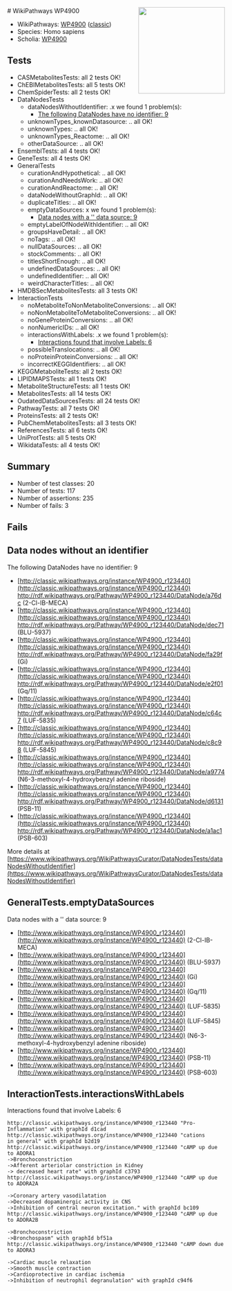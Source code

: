 <img style="float: right; width: 200px" src="https://upload.wikimedia.org/wikipedia/commons/thumb/8/83/Wplogo_with_text_500.png/640px-Wplogo_with_text_500.png" />
# WikiPathways WP4900

* WikiPathways: [WP4900](https://wikipathways.org/pathways/WP4900) ([classic](https://classic.wikipathways.org/instance/WP4900))
* Species: Homo sapiens
* Scholia: [WP4900](https://scholia.toolforge.org/wikipathways/WP4900)
## Tests
* CASMetabolitesTests: all 2 tests OK!
* ChEBIMetabolitesTests: all 5 tests OK!
* ChemSpiderTests: all 2 tests OK!
* DataNodesTests
    * dataNodesWithoutIdentifier: .x we found 1 problem(s):
        * [The following DataNodes have no identifier: 9](#d2d32fa8)
    * unknownTypes_knownDatasource: .. all OK!
    * unknownTypes: .. all OK!
    * unknownTypes_Reactome: .. all OK!
    * otherDataSource: .. all OK!
* EnsemblTests: all 4 tests OK!
* GeneTests: all 4 tests OK!
* GeneralTests
    * curationAndHypothetical: .. all OK!
    * curationAndNeedsWork: .. all OK!
    * curationAndReactome: .. all OK!
    * dataNodeWithoutGraphId: .. all OK!
    * duplicateTitles: .. all OK!
    * emptyDataSources: x we found 1 problem(s):
        * [Data nodes with a '' data source: 9](#3d121fd4)
    * emptyLabelOfNodeWithIdentifier: .. all OK!
    * groupsHaveDetail: .. all OK!
    * noTags: .. all OK!
    * nullDataSources: .. all OK!
    * stockComments: .. all OK!
    * titlesShortEnough: .. all OK!
    * undefinedDataSources: .. all OK!
    * undefinedIdentifier: .. all OK!
    * weirdCharacterTitles: .. all OK!
* HMDBSecMetabolitesTests: all 3 tests OK!
* InteractionTests
    * noMetaboliteToNonMetaboliteConversions: .. all OK!
    * noNonMetaboliteToMetaboliteConversions: .. all OK!
    * noGeneProteinConversions: .. all OK!
    * nonNumericIDs: .. all OK!
    * interactionsWithLabels: .x we found 1 problem(s):
        * [Interactions found that involve Labels: 6](#630d267d)
    * possibleTranslocations: .. all OK!
    * noProteinProteinConversions: .. all OK!
    * incorrectKEGGIdentifiers: .. all OK!
* KEGGMetaboliteTests: all 2 tests OK!
* LIPIDMAPSTests: all 1 tests OK!
* MetaboliteStructureTests: all 1 tests OK!
* MetabolitesTests: all 14 tests OK!
* OudatedDataSourcesTests: all 24 tests OK!
* PathwayTests: all 7 tests OK!
* ProteinsTests: all 2 tests OK!
* PubChemMetabolitesTests: all 3 tests OK!
* ReferencesTests: all 6 tests OK!
* UniProtTests: all 5 tests OK!
* WikidataTests: all 4 tests OK!


## Summary

* Number of test classes: 20
* Number of tests: 117
* Number of assertions: 235
* Number of fails: 3

## Fails

<a name="d2d32fa8" />

## Data nodes without an identifier

The following DataNodes have no identifier: 9

* [http://classic.wikipathways.org/instance/WP4900_r123440](http://classic.wikipathways.org/instance/WP4900_r123440) http://rdf.wikipathways.org/Pathway/WP4900_r123440/DataNode/a76dc (2-Cl-IB-MECA)
* [http://classic.wikipathways.org/instance/WP4900_r123440](http://classic.wikipathways.org/instance/WP4900_r123440) http://rdf.wikipathways.org/Pathway/WP4900_r123440/DataNode/dec71 (BLU-5937)
* [http://classic.wikipathways.org/instance/WP4900_r123440](http://classic.wikipathways.org/instance/WP4900_r123440) http://rdf.wikipathways.org/Pathway/WP4900_r123440/DataNode/fa29f (Gi)
* [http://classic.wikipathways.org/instance/WP4900_r123440](http://classic.wikipathways.org/instance/WP4900_r123440) http://rdf.wikipathways.org/Pathway/WP4900_r123440/DataNode/e2f01 (Gq/11)
* [http://classic.wikipathways.org/instance/WP4900_r123440](http://classic.wikipathways.org/instance/WP4900_r123440) http://rdf.wikipathways.org/Pathway/WP4900_r123440/DataNode/c64c7 (LUF-5835)
* [http://classic.wikipathways.org/instance/WP4900_r123440](http://classic.wikipathways.org/instance/WP4900_r123440) http://rdf.wikipathways.org/Pathway/WP4900_r123440/DataNode/c8c98 (LUF-5845)
* [http://classic.wikipathways.org/instance/WP4900_r123440](http://classic.wikipathways.org/instance/WP4900_r123440) http://rdf.wikipathways.org/Pathway/WP4900_r123440/DataNode/a9774 (N6-3-methoxyl-4-hydroxybenzyl adenine riboside)
* [http://classic.wikipathways.org/instance/WP4900_r123440](http://classic.wikipathways.org/instance/WP4900_r123440) http://rdf.wikipathways.org/Pathway/WP4900_r123440/DataNode/d6131 (PSB-11)
* [http://classic.wikipathways.org/instance/WP4900_r123440](http://classic.wikipathways.org/instance/WP4900_r123440) http://rdf.wikipathways.org/Pathway/WP4900_r123440/DataNode/a1ac1 (PSB-603)


More details at [https://www.wikipathways.org/WikiPathwaysCurator/DataNodesTests/dataNodesWithoutIdentifier](https://www.wikipathways.org/WikiPathwaysCurator/DataNodesTests/dataNodesWithoutIdentifier)

<a name="3d121fd4" />

## GeneralTests.emptyDataSources

Data nodes with a '' data source: 9

* [http://www.wikipathways.org/instance/WP4900_r123440](http://www.wikipathways.org/instance/WP4900_r123440) (2-Cl-IB-MECA)
* [http://www.wikipathways.org/instance/WP4900_r123440](http://www.wikipathways.org/instance/WP4900_r123440) (BLU-5937)
* [http://www.wikipathways.org/instance/WP4900_r123440](http://www.wikipathways.org/instance/WP4900_r123440) (Gi)
* [http://www.wikipathways.org/instance/WP4900_r123440](http://www.wikipathways.org/instance/WP4900_r123440) (Gq/11)
* [http://www.wikipathways.org/instance/WP4900_r123440](http://www.wikipathways.org/instance/WP4900_r123440) (LUF-5835)
* [http://www.wikipathways.org/instance/WP4900_r123440](http://www.wikipathways.org/instance/WP4900_r123440) (LUF-5845)
* [http://www.wikipathways.org/instance/WP4900_r123440](http://www.wikipathways.org/instance/WP4900_r123440) (N6-3-methoxyl-4-hydroxybenzyl adenine riboside)
* [http://www.wikipathways.org/instance/WP4900_r123440](http://www.wikipathways.org/instance/WP4900_r123440) (PSB-11)
* [http://www.wikipathways.org/instance/WP4900_r123440](http://www.wikipathways.org/instance/WP4900_r123440) (PSB-603)


<a name="630d267d" />

## InteractionTests.interactionsWithLabels

Interactions found that involve Labels: 6
```
http://classic.wikipathways.org/instance/WP4900_r123440 "Pro-Inflammation" with graphId d1cad
http://classic.wikipathways.org/instance/WP4900_r123440 "cations 
in general" with graphId b2d19
http://classic.wikipathways.org/instance/WP4900_r123440 "cAMP up due to ADORA1
->Bronchoconstriction
->Afferent arteriolar constriction in Kidney
-> decreased heart rate" with graphId c3793
http://classic.wikipathways.org/instance/WP4900_r123440 "cAMP up due to ADORA2A

->Coronary artery vasodilatation
->Decreased dopaminergic activity in CNS
->Inhibition of central neuron excitation." with graphId bc109
http://classic.wikipathways.org/instance/WP4900_r123440 "cAMP up due to ADORA2B 

->Bronchoconstriction
->Bronchospasm" with graphId bf51a
http://classic.wikipathways.org/instance/WP4900_r123440 "cAMP down due to ADORA3

->Cardiac muscle relaxation
->Smooth muscle contraction
->Cardioprotective in cardiac ischemia
->Inhibition of neutrophil degranulation" with graphId c94f6
```

